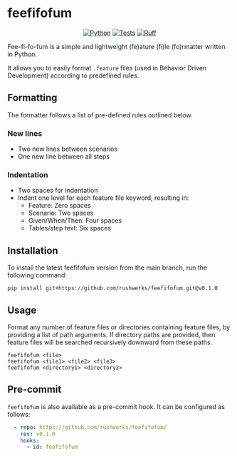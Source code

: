 # feefifofum

<div align='center'>

[![Python](https://img.shields.io/badge/Python-3.7+-blue.svg)](https://www.python.org/downloads/release/python-370/)
[![Tests](https://github.com/rushwerks/feefifofum/actions/workflows/tests.yaml/badge.svg)](https://github.com/rushwerks/feefifofum/actions/workflows/tests.yaml)
[![Ruff](https://img.shields.io/endpoint?url=https://raw.githubusercontent.com/charliermarsh/ruff/main/assets/badge/v0.json)](https://github.com/charliermarsh/ruff)

</div>

Fee-fi-fo-fum is a simple and lightweight (fe)ature (fi)le (fo)rmatter written in Python.

It allows you to easily format `.feature` files (used in Behavior Driven Development) according to predefined rules.

## Formatting
The formatter follows a list of pre-defined rules outlined below.

### New lines
* Two new lines between scenarios
* One new line between all steps

### Indentation
* Two spaces for indentation
* Indent one level for each feature file keyword, resulting in:
    * Feature: Zero spaces
    * Scenario: Two spaces
    * Given/When/Then: Four spaces
    * Tables/step text: Six spaces

## Installation
To install the latest feefifofum version from the main branch, run the following command:
```shell
pip install git+https://github.com/rushwerks/feefifofum.git@v0.1.0

```

## Usage
Format any number of feature files or directories containing feature files, by providing a list of path arguments. If directory paths are provided, then feature files will be searched recursively downward from these paths.

```shell
feefifofum <file>
feefifofum <file1> <file2> <file3>
feefifofum <directory1> <directory2>
```

## Pre-commit
`feefifofum` is also available as a pre-commit hook. It can be configured as follows:
```yaml
  - repo: https://github.com/rushwerks/feefifofum/
    rev: v0.1.0
    hooks:
      - id: feefifofum
```
